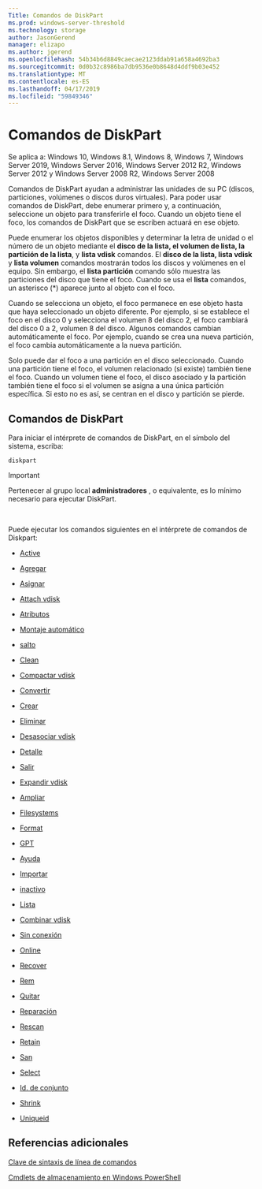 ```yaml
---
Title: Comandos de DiskPart
ms.prod: windows-server-threshold
ms.technology: storage
author: JasonGerend
manager: elizapo
ms.author: jgerend
ms.openlocfilehash: 54b34b6d8849caecae2123ddab91a658a4692ba3
ms.sourcegitcommit: 0d0b32c8986ba7db9536e0b8648d4ddf9b03e452
ms.translationtype: MT
ms.contentlocale: es-ES
ms.lasthandoff: 04/17/2019
ms.locfileid: "59849346"
---
```

# <a name="diskpart-commands"></a>Comandos de DiskPart


Se aplica a: Windows 10, Windows 8.1, Windows 8, Windows 7, Windows Server 2019, Windows Server 2016, Windows Server 2012 R2, Windows Server 2012 y Windows Server 2008 R2, Windows Server 2008

Comandos de DiskPart ayudan a administrar las unidades de su PC (discos, particiones, volúmenes o discos duros virtuales). Para poder usar comandos de DiskPart, debe enumerar primero y, a continuación, seleccione un objeto para transferirle el foco. Cuando un objeto tiene el foco, los comandos de DiskPart que se escriben actuará en ese objeto.

Puede enumerar los objetos disponibles y determinar la letra de unidad o el número de un objeto mediante el **disco de la lista, el volumen de lista, la partición de la lista**, y **lista vdisk** comandos. El **disco de la lista, lista vdisk** y **lista volumen** comandos mostrarán todos los discos y volúmenes en el equipo. Sin embargo, el **lista partición** comando sólo muestra las particiones del disco que tiene el foco. Cuando se usa el **lista** comandos, un asterisco (\*) aparece junto al objeto con el foco.

Cuando se selecciona un objeto, el foco permanece en ese objeto hasta que haya seleccionado un objeto diferente. Por ejemplo, si se establece el foco en el disco 0 y selecciona el volumen 8 del disco 2, el foco cambiará del disco 0 a 2, volumen 8 del disco. Algunos comandos cambian automáticamente el foco. Por ejemplo, cuando se crea una nueva partición, el foco cambia automáticamente a la nueva partición.

Solo puede dar el foco a una partición en el disco seleccionado. Cuando una partición tiene el foco, el volumen relacionado (si existe) también tiene el foco. Cuando un volumen tiene el foco, el disco asociado y la partición también tiene el foco si el volumen se asigna a una única partición específica. Si esto no es así, se centran en el disco y partición se pierde.

## <a name="diskpart-commands"></a>Comandos de DiskPart

Para iniciar el intérprete de comandos de DiskPart, en el símbolo del sistema, escriba:

`diskpart`


> [!IMPORTANT]
> Pertenecer al grupo local <STRONG>administradores</STRONG> , o equivalente, es lo mínimo necesario para ejecutar DiskPart. 
<br>


Puede ejecutar los comandos siguientes en el intérprete de comandos de Diskpart:

  - [Active](active.md)  
      
  - [Agregar](add.md)  
      
  - [Asignar](assign.md)  
      
  - [Attach vdisk](attach-vdisk.md)  
      
  - [Atributos](attributes.md)  
      
  - [Montaje automático](automount.md)  
      
  - [salto](break.md)  
      
  - [Clean](clean.md)  
      
  - [Compactar vdisk](compact-vdisk.md)  
      
  - [Convertir](convert.md)  
      
  - [Crear](create.md)  
      
  - [Eliminar](delete.md)  
      
  - [Desasociar vdisk](detach-vdisk.md)  
      
  - [Detalle](detail.md)  
      
  - [Salir](exit.md)  
      
  - [Expandir vdisk](expand-vdisk.md)  
      
  - [Ampliar](extend.md)  
      
  - [Filesystems](filesystems.md)  
      
  - [Format](format.md)  
      
  - [GPT](gpt.md)  
      
  - [Ayuda](help.md)  
      
  - [Importar](import.md)  
      
  - [inactivo](inactive.md)  
      
  - [Lista](list.md)  
      
  - [Combinar vdisk](merge-vdisk.md)  
      
  - [Sin conexión](offline.md)  
      
  - [Online](online.md)  
      
  - [Recover](recover.md)  
      
  - [Rem](rem.md)  
      
  - [Quitar](remove.md)  
      
  - [Reparación](repair.md)  
      
  - [Rescan](rescan.md)  
      
  - [Retain](retain.md)  
      
  - [San](san.md)  
      
  - [Select](select.md)  
      
  - [Id. de conjunto](set-id.md)  
      
  - [Shrink](shrink.md)  
      
  - [Uniqueid](uniqueid.md)  
      

## <a name="additional-references"></a>Referencias adicionales

[Clave de sintaxis de línea de comandos](command-line-syntax-key.md)

[Cmdlets de almacenamiento en Windows PowerShell](https://docs.microsoft.com/en-us/powershell/module/storage/)

